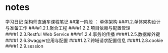# notes
学习日记
架构师直通车课程笔记
##第一阶段 ： 单体架构
###1.2.单体架构设计与准备工作
####1.2.1.聚合工程
####1.2.2.项目依赖与配置管理
####1.2.3.Restful Web Service
####1.2.4.事务的传播
####1.2.5.数据库外键
####1.2.6.Swagger应用与配置
####1.2.7.跨域请求配置信息
####1.2.8.cookie
####1.2.9.session
